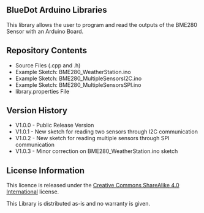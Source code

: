 ## **BlueDot Arduino Libraries**

This library allows the user to program and read the outputs of the BME280 Sensor with an Arduino Board.


## **Repository Contents**

* Source Files (.cpp and .h)
* Example Sketch: BME280_WeatherStation.ino
* Example Sketch: BME280_MultipleSensorsI2C.ino
* Example Sketch: BME280_MultipleSensorsSPI.ino
* library.properties File


## **Version History**

* V1.0.0 - Public Release Version
* V1.0.1 - New sketch for reading two sensors through I2C communication
* V1.0.2 - New sketch for reading multiple sensors through SPI communication
* V1.0.3 - Minor correction on BME280_WeatherStation.ino sketch


## **License Information**

This licence is released under the [Creative Commons ShareAlike 4.0 International](https://creativecommons.org/licenses/by-sa/4.0/) license.

This Library is distributed as-is and no warranty is given.
